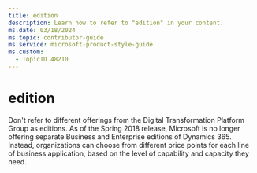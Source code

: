 ```yaml
---
title: edition
description: Learn how to refer to "edition" in your content.
ms.date: 03/18/2024
ms.topic: contributor-guide
ms.service: microsoft-product-style-guide
ms.custom:
  - TopicID 48210
---
```



# edition

Don't refer to different offerings from the Digital Transformation Platform Group as editions. As of the Spring 2018 release, Microsoft is no longer offering separate Business and Enterprise editions of Dynamics 365. Instead, organizations can choose from different price points for each line of business application, based on the level of capability and capacity they need.